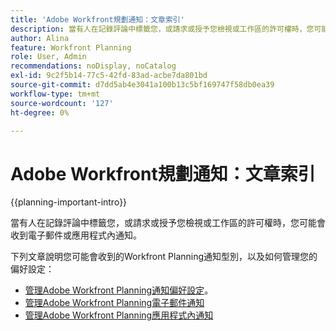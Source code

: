 ```yaml
---
title: 'Adobe Workfront規劃通知：文章索引'
description: 當有人在記錄評論中標籤您，或請求或授予您檢視或工作區的許可權時，您可能會收到電子郵件或應用程式內通知。 下列文章說明您可能會收到的Workfront Planning通知型別，以及如何管理通知偏好設定。
author: Alina
feature: Workfront Planning
role: User, Admin
recommendations: noDisplay, noCatalog
exl-id: 9c2f5b14-77c5-42fd-83ad-acbe7da801bd
source-git-commit: d7dd5ab4e3041a100b13c5bf169747f58db0ea39
workflow-type: tm+mt
source-wordcount: '127'
ht-degree: 0%

---
```



# Adobe Workfront規劃通知：文章索引

<!--add this to major TOC and Planning article index-->

{{planning-important-intro}}

當有人在記錄評論中標籤您，或請求或授予您檢視或工作區的許可權時，您可能會收到電子郵件或應用程式內通知。

下列文章說明您可能會收到的Workfront Planning通知型別，以及如何管理您的偏好設定：

* [管理Adobe Workfront Planning通知偏好設定](/help/quicksilver/planning/notifications/manage-notification-preferences.md)。
* [管理Adobe Workfront Planning電子郵件通知](/help/quicksilver/planning/notifications/manage-planning-email-notifications.md)
* [管理Adobe Workfront Planning應用程式內通知](/help/quicksilver/planning/notifications/manage-planning-in-app-notifications.md)

